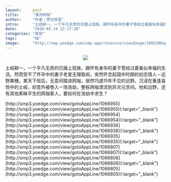 ```yaml
---
layout:     post
title:      "漂流网咖"
author:     "作者：押见修造"
intro:      "土岐耕一，一个平凡无奇的已婚上班族，跟怀有身孕的妻子雪绘过着看似幸福的生活。然而受不了怀孕中的妻子老爱无理取闹，突然怀念起国中时期的初恋情人－远野果穗。某天下班后，无意间踏进网咖，居然巧遇15年不见的远野。沉浸在重逢喜悦中的土岐，却意外被卷入一场浩劫，整栋网咖漂流到异次元空间。他和远野，还有其他素昧平生的网咖客人，要如何在浩劫中求生？"
date:       "2018-02-14 12:17:20"
categories: "其他"
tags:       "咖"
image:      "http://smp.yoedge.com/smp-app/resource/viewImage/1002308appline.png"
---
```

<div style="text-align: center">
<p><img src="http://smp.yoedge.com/smp-app/resource/viewImage/1002308appline.png"/></p>
</div>
<p class="post-meta">
<span>土岐耕一，一个平凡无奇的已婚上班族，跟怀有身孕的妻子雪绘过着看似幸福的生活。然而受不了怀孕中的妻子老爱无理取闹，突然怀念起国中时期的初恋情人－远野果穗。某天下班后，无意间踏进网咖，居然巧遇15年不见的远野。沉浸在重逢喜悦中的土岐，却意外被卷入一场浩劫，整栋网咖漂流到异次元空间。他和远野，还有其他素昧平生的网咖客人，要如何在浩劫中求生？</span>
</p>
[http://smp3.yoedge.com/view/gotoAppLine/1066955](http://smp3.yoedge.com/view/gotoAppLine/1066955){:target="_blank"}
[http://smp3.yoedge.com/view/gotoAppLine/1066954](http://smp3.yoedge.com/view/gotoAppLine/1066954){:target="_blank"}
[http://smp3.yoedge.com/view/gotoAppLine/1066936](http://smp3.yoedge.com/view/gotoAppLine/1066936){:target="_blank"}
[http://smp3.yoedge.com/view/gotoAppLine/1066935](http://smp3.yoedge.com/view/gotoAppLine/1066935){:target="_blank"}
[http://smp3.yoedge.com/view/gotoAppLine/1066807](http://smp3.yoedge.com/view/gotoAppLine/1066807){:target="_blank"}
[http://smp3.yoedge.com/view/gotoAppLine/1066806](http://smp3.yoedge.com/view/gotoAppLine/1066806){:target="_blank"}
[http://smp3.yoedge.com/view/gotoAppLine/1066805](http://smp3.yoedge.com/view/gotoAppLine/1066805){:target="_blank"}


